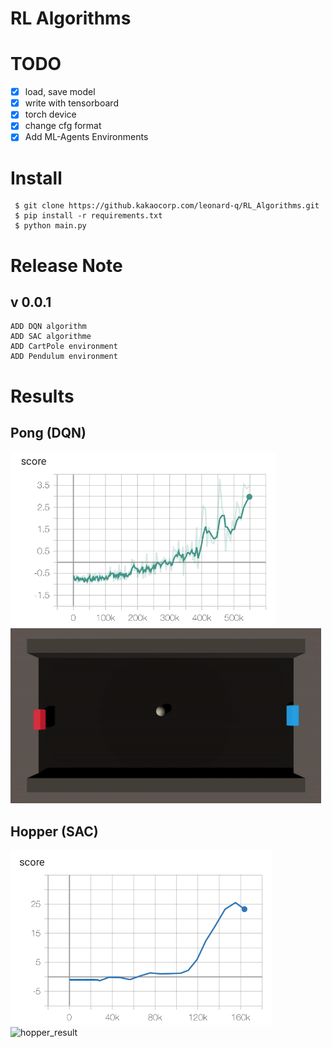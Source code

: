# RL Algorithms

# TODO
 - [x] load, save model
 - [x] write with tensorboard
 - [x] torch device 
 - [x] change cfg format
 - [x] Add ML-Agents Environments 

# Install

```
 $ git clone https://github.kakaocorp.com/leonard-q/RL_Algorithms.git  
 $ pip install -r requirements.txt  
 $ python main.py 
```

# Release Note
## v 0.0.1
    ADD DQN algorithm
    ADD SAC algorithme
    ADD CartPole environment
    ADD Pendulum environment

# Results

## Pong (DQN)

<img src="./img/pong_mlagent_score.png" alt="pong_mlagent_score" style="height: 280px;"/><img src="./img/pong_result.gif" alt="pong_result" style="height: 280px;"/>

## Hopper (SAC)

<img src="./img/hopper_mlagent_score.png" alt="hopper_mlagent_score" style="height: 280px;"/><img src="./img/hopper_result.gif" alt="hopper_result" style="height: 280px;"/>